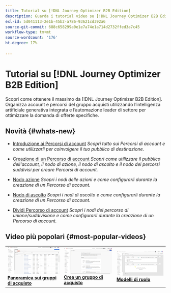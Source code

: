 ```yaml
---
title: Tutorial su [!DNL Journey Optimizer B2B Edition]
description: Guarda i tutorial video su [!DNL Journey Optimizer B2B Edition]. Scopri di più su come orchestrare percorsi di account e gruppi di acquisto e altro ancora.
exl-id: 5d041113-2e1b-45b2-a786-93621cd392a6
source-git-commit: 688c658299a0e1e7a74e1a714d2732ffed3a7c45
workflow-type: tm+mt
source-wordcount: '176'
ht-degree: 17%

---
```


# Tutorial su [!DNL Journey Optimizer B2B Edition]

Scopri come ottenere il massimo da [!DNL Journey Optimizer B2B Edition]. Organizza account e percorsi del gruppo acquisti utilizzando l’intelligenza artificiale generativa integrata e l’automazione leader di settore per ottimizzare la domanda di offerte specifiche.

## Novità {#whats-new}

* [Introduzione ai Percorsi di account](/help/account-journeys/introducing-account-journeys.md)
  _Scopri tutto sui Percorsi di account e come utilizzarli per coinvolgere il tuo pubblico di destinazione._

* [Creazione di un Percorso di account](/help/account-journeys/create-an-account-journey.md)
  _Scopri come utilizzare il pubblico dell&#39;account, il nodo di azione, il nodo di ascolto e il nodo dei percorsi suddivisi per creare Percorsi di account._

* [Nodo azione](/help/account-journeys/journey-nodes/action-node.md)
  _Scopri i nodi delle azioni e come configurarli durante la creazione di un Percorso di account._

* [Nodo di ascolto](/help/account-journeys/journey-nodes/listen-node.md)
  _Scopri i nodi di ascolto e come configurarli durante la creazione di un Percorso di account._

* [Dividi Percorso di account](/help/account-journeys/journey-nodes/split-account-journey.md)
  _Scopri i nodi del percorso di unione/suddivisione e come configurarli durante la creazione di un Percorso di account._

## Video più popolari {#most-popular-videos}

<table>
<tr>
<td>
<a href="/help/buying-groups/buying-groups-overview.md"><img alt="miniatura del video &quot;Panoramica sui gruppi di acquisto&quot;" src="assets/buying-groups-overview.png"></a>
<div><a href="/help/buying-groups/buying-groups-overview.md"><strong>Panoramica sui gruppi di acquisto</strong></a></div>
</td>
<td>
<a href="/help/buying-groups/create-a-buying-group.md"><img alt="miniatura del video &quot;Crea un gruppo di acquisto&quot;" src="assets/create-a-buying-group.png"></a>
<div><a href="/help/buying-groups/create-a-buying-group.md"><strong>Crea un gruppo di acquisto</strong></a></div>
</td>
<td>
<a href="/help/buying-groups/role-templates.md"><img alt="miniatura del video &quot;Modelli di ruolo&quot;" src="assets/role-templates.png" /></a>
<div><a href="/help/buying-groups/role-templates.md"><strong>Modelli di ruolo</strong></a></div>
</td>
</tr>
</table>
